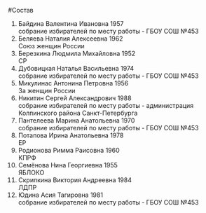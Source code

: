 #Состав
1. Байдина Валентина Ивановна 1957   
    собрание избирателей по месту работы - ГБОУ СОШ №453
2. Беляева Наталия Алексеевна 1962   
    Союз женщин России
3. Березкина Людмила Михайловна 1952   
    СР
4. Дубовицкая Наталья Васильевна 1974   
    собрание избирателей по месту работы - ГБОУ СОШ №453
5. Микулинас Антонина Петровна 1956   
    За женщин России
6. Никитин Сергей Александрович 1988   
    собрание избирателей по месту работы - администрация Колпинского района Санкт-Петербурга
7. Пантелеева Марина Анатольевна 1970   
    собрание избирателей по месту работы - ГБОУ СОШ №453
8. Потапова Ирина Анатольевна 1978   
    ЕР
9. Родионова Римма Раисовна 1960   
    КПРФ
10. Семёнова Нина Георгиевна 1955   
    ЯБЛОКО
11. Скрипкина Виктория Андреевна 1984   
    ЛДПР
12. Юдина Асия Тагировна 1981   
    собрание избирателей по месту работы - ГБОУ СОШ №453
